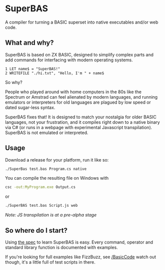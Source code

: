 # SuperBAS

A compiler for turning a BASIC superset into native executables and/or web code.

## What and why?

SuperBAS is based on ZX BASIC, designed to simplify complex parts and add commands for interfacing with modern operating systems.

```
1 LET name$ = "SuperBAS!"
2 WRITEFILE "./hi.txt", "Hello, I'm " + name$
```

So why?

People who played around with home computers in the 80s like the Spectrum or Amstrad can feel alienated by modern languages, and running emulators or interpreters for old languages are plagued by low speed or dated sugar-less syntax.

SuperBAS fixes that! It is designed to match your nostalgia for older BASIC languages, not your frustration, and it compiles right down to a native binary via C# (or runs in a webpage with experimental Javascript transpilation). SuperBAS is not emulated or interpreted.

## Usage

Download a release for your platform, run it like so:

```bash
./SuperBas test.bas Program.cs native
```

You can compile the resulting file on Windows with

```bash
csc -out:MyProgram.exe Output.cs
```

or

```bash
./SuperBAS test.bas Script.js web
```

*Note: JS transpilation is at a pre-alpha stage*

## So where do I start?

Using [the spec](https://github.com/adamsoutar/SuperBAS/blob/master/Docs/LanguageSpec.md) to learn SuperBAS is easy. Every command, operator and standard library function is documented with examples.

If you're looking for full examples like FizzBuzz, see [/BasicCode](https://github.com/adamsoutar/SuperBAS/blob/master/BasicCode/FizzBuzz.bas) watch out though, it's a little full of test scripts in there.
